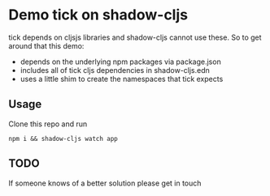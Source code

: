 # Demo tick on shadow-cljs 

tick depends on cljsjs libraries and shadow-cljs cannot use these. So to get around that
this demo:

* depends on the underlying npm packages via package.json
* includes all of tick cljs dependencies in shadow-cljs.edn
* uses a little shim to create the namespaces that tick expects

## Usage 

Clone this repo and run

`npm i && shadow-cljs watch app`

## TODO

If someone knows of a better solution please get in touch